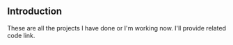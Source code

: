 ## Introduction

These are all the projects I have done or I'm working now. I'll provide related code link.
